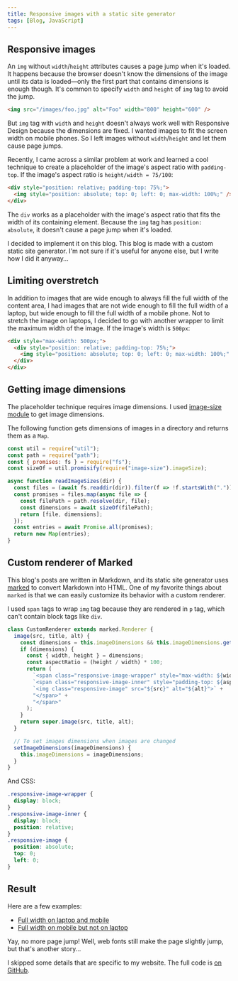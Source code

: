 ```yaml
---
title: Responsive images with a static site generator
tags: [Blog, JavaScript]
---
```


## Responsive images

An `img` without `width`/`height` attributes causes a page jump when it's loaded. It happens because the browser doesn't know the dimensions of the image until its data is loaded—only the first part that contains dimensions is enough though. It's common to specify `width` and `height` of `img` tag to avoid the jump.

```html
<img src="/images/foo.jpg" alt="Foo" width="800" height="600" />
```

But `img` tag with `width` and `height` doesn't always work well with Responsive Design because the dimensions are fixed. I wanted images to fit the screen width on mobile phones. So I left images without `width`/`height` and let them cause page jumps.

Recently, I came across a similar problem at work and learned a cool technique to create a placeholder of the image's aspect ratio with `padding-top`. If the image's aspect ratio is `height/width = 75/100`:

```html
<div style="position: relative; padding-top: 75%;">
  <img style="position: absolute; top: 0; left: 0; max-width: 100%;" />
</div>
```

The `div` works as a placeholder with the image's aspect ratio that fits the width of its containing element. Because the `img` tag has `position: absolute`, it doesn't cause a page jump when it's loaded.

I decided to implement it on this blog. This blog is made with a custom static site generator. I'm not sure if it's useful for anyone else, but I write how I did it anyway…

## Limiting overstretch

In addition to images that are wide enough to always fill the full width of the content area, I had images that are not wide enough to fill the full width of a laptop, but wide enough to fill the full width of a mobile phone. Not to stretch the image on laptops, I decided to go with another wrapper to limit the maximum width of the image. If the image's width is `500px`:

```html
<div style="max-width: 500px;">
  <div style="position: relative; padding-top: 75%;">
    <img style="position: absolute; top: 0; left: 0; max-width: 100%;" />
  </div>
</div>
```

## Getting image dimensions

The placeholder technique requires image dimensions. I used [image-size module](https://github.com/image-size/image-size) to get image dimensions.

The following function gets dimensions of images in a directory and returns them as a `Map`.

```js
const util = require("util");
const path = require("path");
const { promises: fs } = require("fs");
const sizeOf = util.promisify(require("image-size").imageSize);

async function readImageSizes(dir) {
  const files = (await fs.readdir(dir)).filter(f => !f.startsWith("."));
  const promises = files.map(async file => {
    const filePath = path.resolve(dir, file);
    const dimensions = await sizeOf(filePath);
    return [file, dimensions];
  });
  const entries = await Promise.all(promises);
  return new Map(entries);
}
```

## Custom renderer of Marked

This blog's posts are written in Markdown, and its static site generator uses [marked](https://github.com/markedjs/marked) to convert Markdown into HTML. One of my favorite things about `marked` is that we can easily customize its behavior with a custom renderer.

I used `span` tags to wrap `img` tag because they are rendered in `p` tag, which can't contain block tags like `div`.

```js
class CustomRenderer extends marked.Renderer {
  image(src, title, alt) {
    const dimensions = this.imageDimensions && this.imageDimensions.get(src);
    if (dimensions) {
      const { width, height } = dimensions;
      const aspectRatio = (height / width) * 100;
      return (
        `<span class="responsive-image-wrapper" style="max-width: ${width}px;">` +
        `<span class="responsive-image-inner" style="padding-top: ${aspectRatio}%;">` +
        `<img class="responsive-image" src="${src}" alt="${alt}">` +
        "</span>" +
        "</span>"
      );
    }
    return super.image(src, title, alt);
  }

  // To set images dimensions when images are changed
  setImageDimensions(imageDimensions) {
    this.imageDimensions = imageDimensions;
  }
}
```

And CSS:

```css
.responsive-image-wrapper {
  display: block;
}
.responsive-image-inner {
  display: block;
  position: relative;
}
.responsive-image {
  position: absolute;
  top: 0;
  left: 0;
}
```

## Result

Here are a few examples:

- [Full width on laptop and mobile](/blog/2019/12/31/2019-in-review/)
- [Full width on mobile but not on laptop](/blog/2010/07/10/surface/)

Yay, no more page jump! Well, web fonts still make the page slightly jump, but that's another story...

I skipped some details that are specific to my website. The full code is [on GitHub](https://github.com/shuhei/shuhei.github.com/pull/45).
